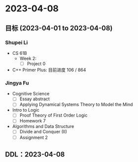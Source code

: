 # 2023-04-08
## 目标 (2023-04-01 to 2023-04-08)
### Shupei Li
- CS 61B
    - Week 2: 
        - [ ] Project 0
- C++ Primer Plus: 目前进度 106 / 864

### Jingya Fu
- Cognitive Science
    - [ ] Essay abstract
    - [ ] Applying Dynamical Systems Theory to Model the Mind
- Intro to Logic
    - [ ] Proof Theory of First Order Logic
    - [ ] Homework 7
- Algorithms and Data Structure
    - [ ] Divide and Conquer (II)
    - [ ] Assignment 2

## DDL：2023-04-08
